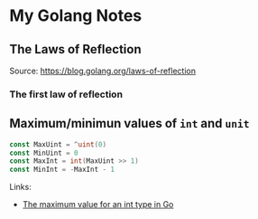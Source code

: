 # My Golang Notes

## The Laws of Reflection

Source: https://blog.golang.org/laws-of-reflection

### The first law of reflection

## Maximum/minimun values of `int` and `unit`

```go
const MaxUint = ^uint(0)
const MinUint = 0
const MaxInt = int(MaxUint >> 1)
const MinInt = -MaxInt - 1
```

Links:

- [The maximum value for an int type in Go](https://stackoverflow.com/questions/6878590/the-maximum-value-for-an-int-type-in-go)
